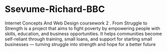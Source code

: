 # Ssevume-Richard-BBC
Internet Concepts And Web Design coursework 2 .
From Struggle to Strength is a project that aims to fight poverty by empowering people with skills, education, and business opportunities. It helps communities become self-reliant through training, small loans, and support for starting small businesses — turning struggle into strength and hope for a better future
